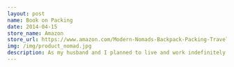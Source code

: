 ```yaml
---
layout: post
name: Book on Packing
date: 2014-04-15
store_name: Amazon
store_url: https://www.amazon.com/Modern-Nomads-Backpack-Packing-Travel-ebook/dp/B00II2O31E
img: /img/product_nomad.jpg
description: As my husband and I planned to live and work indefinitely in Central America, we had so many questions that weren't googlable at the time. I wrote this book to answer all of those questions.
---
```

